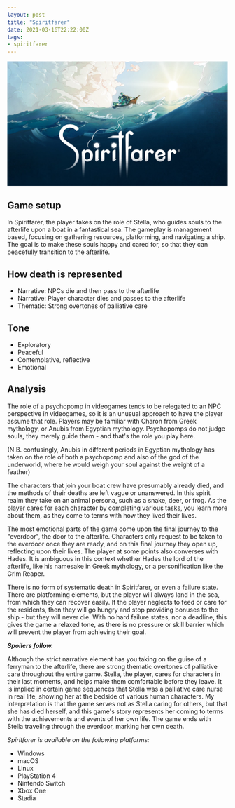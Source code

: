```yaml
---
layout: post
title: "Spiritfarer"
date: 2021-03-16T22:22:00Z
tags:
- spiritfarer
---
```


![Spiritfarer](/assets/images/01-spiritfarer.jpg)

Game setup
---

In Spiritfarer, the player takes on the role of Stella, who guides souls to the afterlife upon a boat in a fantastical sea. The gameplay is management based, focusing on gathering resources, platforming, and navigating a ship. The goal is to make these souls happy and cared for, so that they can peacefully transition to the afterlife.

How death is represented
---

- Narrative: NPCs die and then pass to the afterlife
- Narrative: Player character dies and passes to the afterlife
- Thematic: Strong overtones of palliative care

Tone
---

- Exploratory
- Peaceful
- Contemplative, reflective
- Emotional

Analysis
---

The role of a psychopomp in videogames tends to be relegated to an NPC perspective in videogames, so it is an unusual approach to have the player assume that role. Players may be familiar with Charon from Greek mythology, or Anubis from Egyptian mythology. Psychopomps do not judge souls, they merely guide them - and that's the role you play here.

(N.B. confusingly, Anubis in different periods in Egyptian mythology has  taken on the role of both a psychopomp and also of the god of the underworld, where he would weigh your soul against the weight of a feather)

The characters that join your boat crew have presumably already died, and the methods of their deaths are left vague or unanswered. In this spirit realm they take on an animal persona, such as a snake, deer, or frog. As the player cares for each character by completing various tasks, you learn more about them, as they come to terms with how they lived their lives.

The most emotional parts of the game come upon the final journey to the "everdoor", the door to the afterlife. Characters only request to be taken to the everdoor once they are ready, and on this final journey they open up, reflecting upon their lives. The player at some points also converses with Hades. It is ambiguous in this context whether Hades the lord of the afterlife, like his namesake in Greek mythology, or a personification like the Grim Reaper.

There is no form of systematic death in Spiritfarer, or even a failure state. There are platforming elements, but the player will always land in the sea, from which they can recover easily. If the player neglects to feed or care for the residents, then they will go hungry and stop providing bonuses to the ship - but they will never die. With no hard failure states, nor a deadline, this gives the game a relaxed tone, as there is no pressure or skill barrier which will prevent the player from achieving their goal.


**_Spoilers follow._**

Although the strict narrative element has you taking on the guise of a ferryman to the afterlife, there are strong thematic overtones of palliative care throughout the entire game. Stella, the player, cares for characters in their last moments, and helps make them comfortable before they leave. It is implied in certain game sequences that Stella was a palliative care nurse in real life, showing her at the bedside of various human characters. My interpretation is that the game serves not as Stella caring for others, but that she has died herself, and this game's story represents her coming to terms with the achievements and events of her own life. The game ends with Stella traveling through the everdoor, marking her own death.

_Spiritfarer is available on the following platforms:_

- Windows
- macOS
- Linux
- PlayStation 4
- Nintendo Switch
- Xbox One
- Stadia